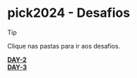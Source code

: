 # pick2024 - Desafios
> [!TIP]  
Clique nas pastas para ir aos desafios.  

[**DAY-2**](/Days/day-2)  
[**DAY-3**](/DAY-3/)  
